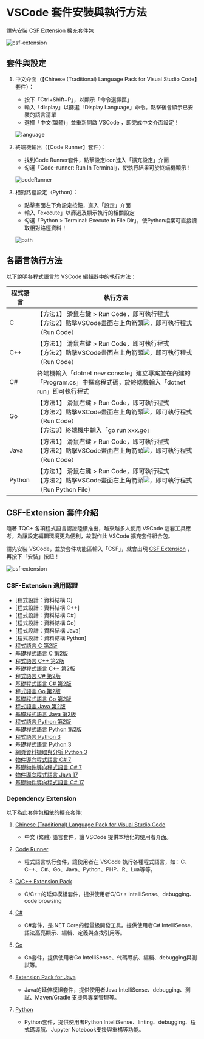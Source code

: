 # VSCode 套件安裝與執行方法

請先安裝 [CSF Extension](https://marketplace.visualstudio.com/items?itemName=skes4126.CSF-Extension) 擴充套件包

![csf-extension](<image/csf-extension-2.png>)

## 套件與設定

1. 中文介面（【Chinese (Traditional) Language Pack for Visual Studio Code】套件）：
    
    * 按下「Ctrl+Shift+P」，以顯示「命令選擇區」
    * 輸入「display」以篩選「Display Language」命令。點擊後會顯示已安裝的語言清單 
    * 選擇「中文(繁體)」並重新開啟 VSCode ，即完成中文介面設定！

    ![language](<image/language.png>)

2. 終端機輸出（【Code Runner】套件）：

    * 找到Code Runner套件，點擊設定icon進入「擴充設定」介面
    * 勾選「Code-runner: Run In Terminal」，使執行結果可於終端機顯示！

    ![codeRunner](<image/code-runner.png>)

3. 相對路徑設定（Python）：
    
    * 點擊畫面左下角設定按鈕，進入「設定」介面
    * 輸入「execute」以篩選及顯示執行的相關設定
    * 勾選「Python > Terminal: Execute in File Dir」，使Python檔案可直接讀取相對路徑資料！

    ![path](<image/path.png>)

## 各語言執行方法

以下說明各程式語言於 VSCode 編輯器中的執行方法：

| 程式語言 | 執行方法 | 
| ------- | -------  |
| C       | 【方法1】 滑鼠右鍵 > Run Code，即可執行程式<br /> 【方法2】點擊VSCode畫面右上角箭頭![](<image/arrow.png>)，即可執行程式（Run Code） | 
| C++     | 【方法1】 滑鼠右鍵 > Run Code，即可執行程式<br /> 【方法2】點擊VSCode畫面右上角箭頭![](<image/arrow.png>)，即可執行程式（Run Code） | 
| C#      | 終端機輸入「dotnet new console」建立專案並在內建的「Program.cs」中撰寫程式碼，於終端機輸入「dotnet run」即可執行程式 | 
| Go      | 【方法1】 滑鼠右鍵 > Run Code，即可執行程式<br /> 【方法2】點擊VSCode畫面右上角箭頭![](<image/arrow.png>)，即可執行程式（Run Code） <br /> 【方法3】終端機中輸入「go run xxx.go」 | 
| Java    | 【方法1】 滑鼠右鍵 > Run Code，即可執行程式<br /> 【方法2】點擊VSCode畫面右上角箭頭![](<image/arrow.png>)，即可執行程式（Run Code） | 
| Python  | 【方法1】 滑鼠右鍵 > Run Code，即可執行程式<br /> 【方法2】點擊VSCode畫面右上角箭頭![](<image/arrow.png>)，即可執行程式（Run Python File） | 


## CSF-Extension 套件介紹

隨著 TQC+ 各項程式語言認證陸續推出，越來越多人使用 VSCode 這套工具應考，為讓設定編輯環境更為便利，故製作此 VSCode 擴充套件組合包。

請先安裝 VSCode，並於套件功能區輸入「CSF」，就會出現 [CSF Extension](https://marketplace.visualstudio.com/items?itemName=skes4126.CSF-Extension) ，再按下「安裝」按鈕！

![csf-extension](<image/csf-extension-1.png>)

### CSF-Extension 適用認證
- [程式設計：資料結構 C]
- [程式設計：資料結構 C++]
- [程式設計：資料結構 C#]
- [程式設計：資料結構 Go]
- [程式設計：資料結構 Java]
- [程式設計：資料結構 Python]
- [程式語言 C 第2版](https://www.tqcplus.org.tw/CertificateDetail.aspx?CODE=1JY1T07S01o=)
- [基礎程式語言 C 第2版](https://www.tqcplus.org.tw/CertificateDetail.aspx?CODE=SQT9sOVmzc9XeA3foXhraQ==)
- [程式語言 C++ 第2版](https://www.tqcplus.org.tw/CertificateDetail.aspx?CODE=vNwTf6rxvPcCtlDrgWx54w==)
- [基礎程式語言 C++ 第2版](https://www.tqcplus.org.tw/CertificateDetail.aspx?CODE=SieaJikBrNkHf5m6Rtadhw==)
- [程式語言 C# 第2版](https://www.tqcplus.org.tw/CertificateDetail.aspx?CODE=HV%20IALXJp3qEuEE4KsqAdA==)
- [基礎程式語言 C# 第2版](https://www.tqcplus.org.tw/CertificateDetail.aspx?CODE=RpxVzM3VEWOpsE85Pvgffg==)
- [程式語言 Go 第2版](https://www.tqcplus.org.tw/CertificateDetail.aspx?CODE=ZRtAhNoAzP9W3Pdbi0WQCQ==)
- [基礎程式語言 Go 第2版](https://www.tqcplus.org.tw/CertificateDetail.aspx?CODE=gyApE9L/WwR0DWjkc8PHcw==)
- [程式語言 Java 第2版](https://www.tqcplus.org.tw/CertificateDetail.aspx?CODE=IQ5BOTzUbWMwmOe3148E5Q==)
- [基礎程式語言 Java 第2版](https://www.tqcplus.org.tw/CertificateDetail.aspx?CODE=3UBWyG7OM0UKNDs7muIJyA==)
- [程式語言 Python 第2版](https://www.tqcplus.org.tw/CertificateDetail.aspx?CODE=y/zEfkGeQhM=)
- [基礎程式語言 Python 第2版](https://www.tqcplus.org.tw/CertificateDetail.aspx?CODE=D7bzUZWU2%20Q=)
- [程式語言 Python 3](https://www.tqcplus.org.tw/CertificateDetail.aspx?CODE=y/zEfkGeQhM=)
- [基礎程式語言 Python 3](https://www.tqcplus.org.tw/CertificateDetail.aspx?CODE=D7bzUZWU2%20Q=)
- [網頁資料擷取與分析 Python 3](https://www.tqcplus.org.tw/CertificateDetail.aspx?CODE=n3V3YTVlWkQ=)
- [物件導向程式語言 C# 7](https://www.tqcplus.org.tw/CertificateDetail.aspx?CODE=oI628ByfbDY=)
- [基礎物件導向程式語言 C# 7](https://www.tqcplus.org.tw/CertificateDetail.aspx?CODE=Ob4QmOThfYw=)
- [物件導向程式語言 Java 17](https://www.tqcplus.org.tw/CertificateDetail.aspx?CODE=tcFNhoVP6T8=)
- [基礎物件導向程式語言 C# 17](https://www.tqcplus.org.tw/CertificateDetail.aspx?CODE=srmrVt8ILvg=)


### Dependency Extension

以下為此套件包相依的擴充套件:

1. [Chinese (Traditional) Language Pack for Visual Studio Code](https://marketplace.visualstudio.com/items?itemName=MS-CEINTL.vscode-language-pack-zh-hant)

    - 中文 (繁體) 語言套件，讓 VSCode 提供本地化的使用者介面。

2. [Code Runner](https://marketplace.visualstudio.com/items?itemName=formulahendry.code-runner)

    - 程式語言執行套件，讓使用者在 VSCode 執行各種程式語言，如：C、C++、C#、Go、Java、Python、PHP、R、Lua等等。

3. [C/C++ Extension Pack](https://marketplace.visualstudio.com/items?itemName=ms-vscode.cpptools-extension-pack)

    - C/C++的延伸模組套件，提供使用者C/C++ IntelliSense、debugging、code browsing

4. [C#](https://marketplace.visualstudio.com/items?itemName=ms-dotnettools.csharp)

    - C#套件，是.NET Core的輕量級開發工具。提供使用者C# IntelliSense、語法高亮顯示、編輯、定義與查找引用等。

5. [Go](https://marketplace.visualstudio.com/items?itemName=golang.Go)

    - Go套件，提供使用者Go IntelliSense、代碼導航、編輯、debugging與測試等。

6. [Extension Pack for Java](https://marketplace.visualstudio.com/items?itemName=vscjava.vscode-java-pack)

    - Java的延伸模組套件，提供使用者Java IntelliSense、debugging、測試、Maven/Gradle 支援與專案管理等。

7. [Python](https://marketplace.visualstudio.com/items?itemName=ms-python.python)

    - Python套件，提供使用者Python IntelliSense、linting、debugging、程式碼導航、Jupyter Notebook支援與重構等功能。
